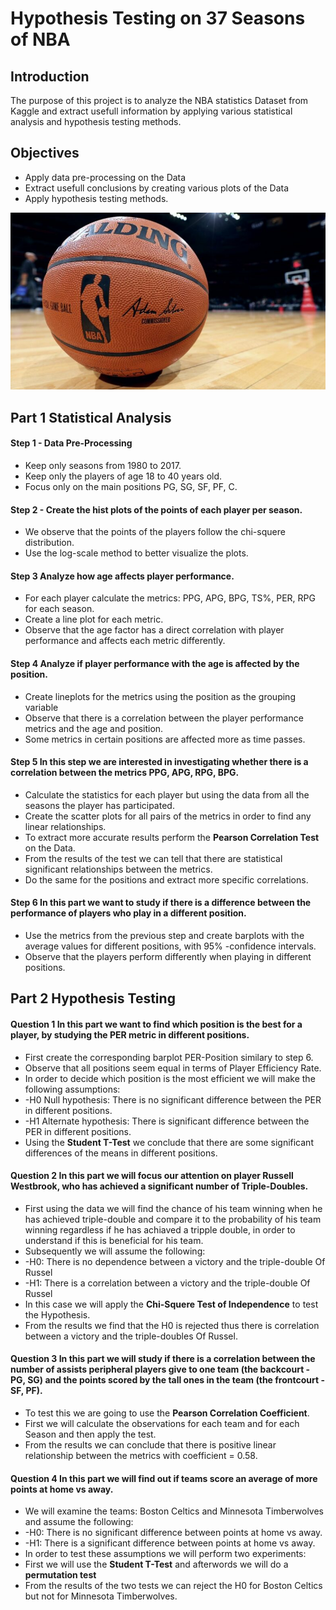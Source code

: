 # Hypothesis Testing on 37 Seasons of NBA

## Introduction

The purpose of this project is to analyze the NBA statistics Dataset from Kaggle and extract usefull information by applying various statistical analysis and hypothesis testing methods.

## Objectives

* Apply data pre-processing on the Data
* Extract usefull conclusions by creating various plots of the Data
* Apply hypothesis testing methods.

<img src='https://github.com/billgewrgoulas/-Hypothesis-Testing-on-37-Seasons-of-NBA/blob/main/ball.jpg'>

## Part 1 Statistical Analysis

#### Step 1 - Data Pre-Processing
* Keep only seasons from 1980 to 2017.
* Keep only the players of age 18 to 40 years old.
* Focus only on the main positions PG, SG, SF, PF, C.

#### Step 2 - Create the hist plots of the points of each player per season.
* We observe that the points of the players follow the chi-squere distribution.
* Use the log-scale method to better visualize the plots.

#### Step 3 Analyze how age affects player performance.
* For each player calculate the metrics: PPG, APG, BPG, TS%, PER, RPG for each season.
* Create a line plot for each metric.
* Observe that the age factor has a direct correlation with player performance and affects each metric differently.

#### Step 4 Analyze if player performance with the age is affected by the position.
* Create lineplots for the metrics using the position as the grouping variable
* Observe that there is a correlation between the player performance metrics and the age and position.
* Some metrics in certain positions are affected more as time passes.

#### Step 5 In this step we are interested in investigating whether there is a correlation between the metrics PPG, APG, RPG, BPG.
* Calculate the statistics for each player but using the data from all the seasons the player has participated.
* Create the scatter plots for all pairs of the metrics in order to find any linear relationships.
* To extract more accurate results perform the <b>Pearson Correlation Test</b> on the Data.
* From the results of the test we can tell that there are statistical significant relationships between the metrics.
* Do the same for the positions and extract more specific correlations.

#### Step 6 In this part we want to study if there is a difference between the performance of players who play in a different position.
* Use the metrics from the previous step and create barplots with the average values for different positions, with 95% -confidence intervals.
* Observe that the players perform differently when playing in different positions.

## Part 2 Hypothesis Testing

#### Question 1 In this part we want to find which position is the best for a player, by studying the PER metric in different positions.
* First create the corresponding barplot PER-Position similary to step 6.
* Observe that all positions seem equal in terms of Player Efficiency Rate.
* In order to decide which position is the most efficient we will make the following assumptions:
*  -H0 Null hypothesis: There is no significant difference between the PER in different positions.
*  -H1 Alternate hypothesis: There is significant difference between the PER in different positions.
* Using the <b>Student T-Test</b> we conclude that there are some significant differences of the means in different positions.

#### Question 2 In this part we will focus our attention on player Russell Westbrook, who has achieved a significant number of Triple-Doubles.
* First using the data we will find the chance of his team winning when he has achieved triple-double and compare it to the probability of his team winning regardless if he has achiaved a tripple double, in order to understand if this is beneficial for his team.
* Subsequently we will assume the following:
*  -H0: There is no dependence between a victory and the triple-double Of Russel
*  -H1: There is a correlation between a victory and the triple-double Of Russel
* In this case we will apply the <b>Chi-Squere Test of Independence</b> to test the Hypothesis.
* From the results we find that the H0 is rejected thus there is correlation between a victory and the triple-doubles Of Russel.

#### Question 3 In this part we will study if there is a correlation between the number of assists peripheral players give to one team (the backcourt - PG, SG) and the points scored by the tall ones in the team (the frontcourt - SF, PF).
* To test this we are going to use the <b> Pearson Correlation Coefficient</b>.
* First we will calculate the observations for each team and for each Season and then apply the test.
* From the results we can conclude that there is positive linear relationship between the metrics with coefficient = 0.58.

#### Question 4 In this part we will find out if teams score an average of more points at home vs away.
* We will examine the teams: Boston Celtics and Minnesota Timberwolves and assume the following:
*  -H0: There is no significant difference between points at home vs away.
*  -H1: There is a significant difference between points at home vs away.
* In order to test these assumptions we will perform two experiments:
* First we will use the <b>Student T-Test</b> and afterwords we will do a <b>permutation test</b>
* From the results of the two tests we can reject the H0 for Boston Celtics but not for Minnesota Timberwolves.

